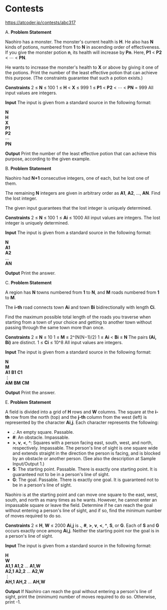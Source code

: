 # Contests
https://atcoder.jp/contests/abc317

A. 
**Problem Statement**

Naohiro has a monster. The monster's current health is **H**. He also has **N** kinds of potions, numbered from **1** to **N** in ascending order of effectiveness. If you give the monster potion **n**, its health will increase by **Pn**. Here, **P1** < **P2** < ⋯ < **PN**.

He wants to increase the monster's health to **X** or above by giving it one of the potions. Print the number of the least effective potion that can achieve this purpose. (The constraints guarantee that such a potion exists.)

**Constraints**
2 ≤ **N** ≤ 100
1 ≤ **H** < **X** ≤ 999
1 ≤ **P1** < **P2** < ⋯ < **PN** = 999
All input values are integers.

**Input**
The input is given from a standard source in the following format:

**N**  
**H**  
**X**  
**P1**  
**P2**  
⋯  
**PN**

**Output**
Print the number of the least effective potion that can achieve this purpose, according to the given example.


B.
**Problem Statement**

Naohiro had **N+1** consecutive integers, one of each, but he lost one of them.

The remaining **N** integers are given in arbitrary order as **A1**, **A2**, ..., **AN**. Find the lost integer.

The given input guarantees that the lost integer is uniquely determined.

**Constraints**
2 ≤ **N** ≤ 100
1 ≤ **Ai** ≤ 1000
All input values are integers.
The lost integer is uniquely determined.

**Input**
The input is given from a standard source in the following format:

**N**  
**A1**  
**A2**  
...  
**AN**

**Output**
Print the answer.

C.
**Problem Statement**

A region has **N** towns numbered from **1** to **N**, and **M** roads numbered from **1** to **M**.

The **i-th** road connects town **Ai** and town **Bi** bidirectionally with length **Ci**.

Find the maximum possible total length of the roads you traverse when starting from a town of your choice and getting to another town without passing through the same town more than once.

**Constraints**
2 ≤ **N** ≤ 10
1 ≤ **M** ≤ 2^(N(N−1)/2)
1 ≤ **Ai** < **Bi** ≤ **N**
The pairs **(Ai, Bi)** are distinct.
1 ≤ **Ci** ≤ 10^8
All input values are integers.

**Input**
The input is given from a standard source in the following format:

**N**  
**M**  
**A1** **B1** **C1**  
⋮  
**AM** **BM** **CM**

**Output**
Print the answer.

E.
**Problem Statement**

A field is divided into a grid of **H** rows and **W** columns. The square at the **i-th** row from the north (top) and the **j-th** column from the west (left) is represented by the character **Ai,j**. Each character represents the following:

- **.**: An empty square. Passable.
- **#**: An obstacle. Impassable.
- **>**, **v**, **<**, **^**: Squares with a person facing east, south, west, and north, respectively. Impassable. The person's line of sight is one square wide and extends straight in the direction the person is facing, and is blocked by an obstacle or another person. (See also the description at Sample Input/Output 1.)
- **S**: The starting point. Passable. There is exactly one starting point. It is guaranteed not to be in a person's line of sight.
- **G**: The goal. Passable. There is exactly one goal. It is guaranteed not to be in a person's line of sight.

Naohiro is at the starting point and can move one square to the east, west, south, and north as many times as he wants. However, he cannot enter an impassable square or leave the field. Determine if he can reach the goal without entering a person's line of sight, and if so, find the minimum number of moves required to do so.

**Constraints**
2 ≤ **H**, **W** ≤ 2000
**Ai,j** is **.**, **#**, **>**, **v**, **<**, **^**, **S**, or **G**.
Each of **S** and **G** occurs exactly once among **Ai,j**.
Neither the starting point nor the goal is in a person's line of sight.

**Input**
The input is given from a standard source in the following format:

**H**  
**W**  
**A1,1** **A1,2** ... **A1,W**  
**A2,1** **A2,2** ... **A2,W**  
⋮  
**AH,1** **AH,2** ... **AH,W**

**Output**
If Naohiro can reach the goal without entering a person's line of sight, print the (minimum) number of moves required to do so. Otherwise, print -1.
